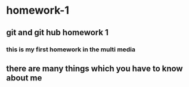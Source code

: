 # homework-1

## git and git hub homework 1 

### this is my first homework in the multi media

## there are many things which you have to know about me 